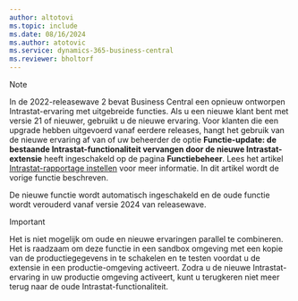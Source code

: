```yaml
---
author: altotovi
ms.topic: include
ms.date: 08/16/2024
ms.author: atotovic
ms.service: dynamics-365-business-central
ms.reviewer: bholtorf
---
```


> [!NOTE]
> In de 2022-releasewave 2 bevat Business Central een opnieuw ontworpen Intrastat-ervaring met uitgebreide functies. Als u een nieuwe klant bent met versie 21 of nieuwer, gebruikt u de nieuwe ervaring. Voor klanten die een upgrade hebben uitgevoerd vanaf eerdere releases, hangt het gebruik van de nieuwe ervaring af van of uw beheerder de optie **Functie-update: de bestaande Intrastat-functionaliteit vervangen door de nieuwe Intrastat-extensie** heeft ingeschakeld op de pagina **Functiebeheer**. Lees het artikel [Intrastat-rapportage instellen](../finance-how-setup-report-intrastat.md) voor meer informatie. In dit artikel wordt de vorige functie beschreven.
>
> De nieuwe functie wordt automatisch ingeschakeld en de oude functie wordt verouderd vanaf versie 2024 van releasewave.   

> [!IMPORTANT]
> Het is niet mogelijk om oude en nieuwe ervaringen parallel te combineren. Het is raadzaam om deze functie in een sandbox omgeving met een kopie van de productiegegevens in te schakelen en te testen voordat u de extensie in een productie-omgeving activeert. Zodra u de nieuwe Intrastat-ervaring in uw productie omgeving activeert, kunt u terugkeren niet meer terug naar de oude Intrastat-functionaliteit.
